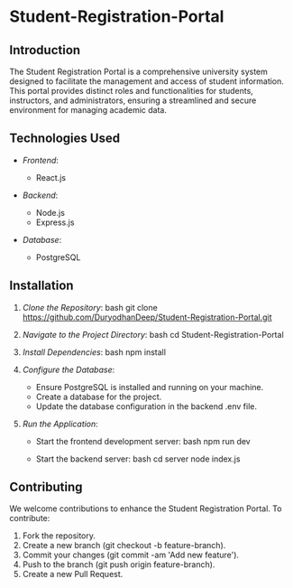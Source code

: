 # Student-Registration-Portal

## Introduction
The Student Registration Portal is a comprehensive university system designed to facilitate the management and access of student information. This portal provides distinct roles and functionalities for students, instructors, and administrators, ensuring a streamlined and secure environment for managing academic data.

## Technologies Used
- *Frontend*: 
  - React.js
  
- *Backend*: 
  - Node.js
  - Express.js
  
- *Database*: 
  - PostgreSQL

## Installation
1. *Clone the Repository*:
    bash
    git clone https://github.com/DuryodhanDeep/Student-Registration-Portal.git
    
2. *Navigate to the Project Directory*:
    bash
    cd Student-Registration-Portal
    
3. *Install Dependencies*:
    bash
    npm install
    
4. *Configure the Database*:
    - Ensure PostgreSQL is installed and running on your machine.
    - Create a database for the project.
    - Update the database configuration in the backend .env file.
    
5. *Run the Application*:
    - Start the frontend development server:
        bash
        npm run dev
        
    - Start the backend server:
        bash
        cd server
        node index.js
        
    
## Contributing
We welcome contributions to enhance the Student Registration Portal. To contribute:
1. Fork the repository.
2. Create a new branch (git checkout -b feature-branch).
3. Commit your changes (git commit -am 'Add new feature').
4. Push to the branch (git push origin feature-branch).
5. Create a new Pull Request.
